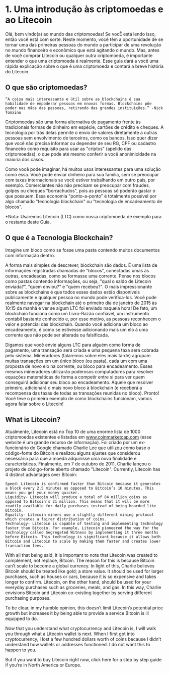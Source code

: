 # 1.  Uma introdução às criptomoedas e ao Litecoin

Olá, bem vindo(a) ao mundo das criptomoedas! Se vocÊ está lendo isso, então você está com sorte. Neste momento, você têm a oportunidade de se tornar uma das primeiras pessoas do mundo a participar de uma revolução no mundo financeiro e econômico que está agitando o mundo. Mas, antes de você comprar Litecoin ou qualquer outra criptomoeda, é importante entender o que uma criptomoeda é realmente. Esse guia dará a você uma rápida explicação sobre o que é uma criptomoeda e contará a breve história do Litecoin.

## O que são criptomoedas?

    “A coisa mais interessante e útil sobre as blockchains é sua habilidade de empoderar pessoas em nnovas formas. Blockchains põe poder nas mãos das pessoas, retirando das grandes instituições.” -Nick Tomaino

Criptomoedas são uma forma alternativa de pagamento frente às tradicionais formas de dinheiro em espécie, cartões de crédito e cheques. A tecnologia por trás delas permite o envio de valores diretamente a outras pessoas sem envolvimento de terceiros, como os bancos. Isso quer dizer que você não precisa informar ou depender de seu RG, CPF ou cadastro financeiro como requisito para usar as "criptos" (apelido das criptomoedas), o que pode até mesmo conferir a você anonimicidade na maioria dos casos.

Como você pode imaginar, há muitos usos interessantes para uma solução como essa. Você pode enviar dinheiro para sua família, sem se preocupar com taxas internacionais se você estiver trabalhando em outro país, por exemplo. Comerciantes não não precisam se preocupar com fraudes, golpes ou cheques "borrachudos", pois as pessoas só poderão gastar o que possuem. Essa economia "ponto-a-ponto" é totalmente possível por algo chamado "tecnologia blockchain" ou "tecnologia de encadeamento de blocos".

*Nota: Usaremos Litecoin (LTC) como nossa criptomoeda de exemplo para o restante deste Guia.

## O que é a Tecnologia Blockchain?

Imagine um bloco como se fosse uma pasta contendo muitos documentos com informação dentro.

A forma mais simples de descrever, blockchain são dados. É uma lista de informações registradas chamadas de "blocos", conectadas umas às outras, encadeadas, como se formasse uma corrente. Pense nos blocos como pastas contendo informações, ou seja, "qual o saldo de Litecoin enviada?", "quem enviou?" e "quem recebeu?". O mais impressionante sobre as blockchains é que todos esses dados estão disponíveis publicamente e qualquer pessoa no mundo pode verifica-los. Você pode realmente navegar na blockchain até o primeiro dia de janeiro de 2015 às 10:15 da manhã e ver se algum LTC foi enviado naquela hora! De fato, um blockchain funciona como um Livro-Razão confiável, um instrumento contábil bastante conhecido e, por esse motivo, as pessoas reconhecem o valor e potencial das blockchain. Quando você adiciona um bloco ao encadeamento, é como se estivesse adicionando mais um elo à uma corrente que não pode ser alterada ou falsificada.

Digamos que você envie alguns LTC para alguém como forma de pagamento, uma transação será criada e uma pequena taxa será cobrada pelo sistema. Mineradores (falaremos sobre eles mais tarde) agrupam muitas transações em um único bloco (ou pasta), cada um com uma proposta de novo elo na corrente, ou bloco para encadeamento. Esses mesmos mineradores utilizarão poderosos computadores para resolver equações matemáticas de forma a competir entre si para ver quem conseguirá adicionar seu bloco ao encadeamento. Aquele que resolver primeiro, adicionará o mais novo bloco à blockchain (e receberá a recompensa das taxas de todas as transações reunidas no bloco). Pronto! Você teve o primeiro exemplo de como blockchains funcionam, vamos agora falar sobre o Litecoin!

## What is Litecoin?

Atualmente, Litecoin está no Top 10 de uma enorme lista de 1000 criptomoedas existentes e listadas em www.coinmarketcap.com (esse website é um grande recurso de informação). Foi criado por um ex-funcionário do Google chamado Charlie Lee que utilizou como base o código-fonte do Bitcoin e realizou alguns ajustes que considerou necessário para que a moeda adquirisse uma nova finalidade e características. Finalmente, em 7 de outubro de 2011, Charlie lançou o projeto de código-fonte aberto chamado "Litecoin".
Currently, Litecoin has 4 distinct advantages over Bitcoin:

    Speed- Litecoin is confirmed faster than Bitcoin because it generates a block every 2.5 minutes as opposed to Bitcoin’s 10 minutes. This means you get your money quicker.
    Liquidity- Litecoin will produce a total of 84 million coins as opposed to Bitcoin’s 21 million. This means that it will be more readily available for daily purchases instead of being hoarded like Bitcoin.
    Equality- Litecoin miners use a slightly different mining protocol which creates a fairer distribution of coins.
    Technology- Litecoin is capable of testing and implementing technology faster than Bitcoin. For example, Litecoin pioneered the way for the technology called Segregated Witness by implementing it three months before Bitcoin. This technology is significant because it allows both Bitcoin and Litecoin to scale by making them faster and creates lower transaction fees.

With all that being said, it is important to note that Litecoin was created to complement, not replace, Bitcoin. The reason for this is because Bitcoin can’t scale to become a global currency. In light of this, Charlie believes Bitcoin should be treated like gold; a store value. It should be used for larger purchases, such as houses or cars, because it is so expensive and takes longer to confirm. Litecoin, on the other hand, should be used for your everyday purchases such as groceries, meals, and gas. In this way, Charlie envisions Bitcoin and Litecoin co-existing together by serving different purchasing purposes.

To be clear, in my humble opinion, this doesn’t limit Litecoin’s potential price growth but increases it by being able to provide a service Bitcoin is ill equipped to do.

Now that you understand what cryptocurrency and Litecoin is, I will walk you through what a Litecoin wallet is next. When I first got into cryptocurrency, I lost a few hundred dollars worth of coins because I didn’t understand how wallets or addresses functioned. I do not want this to happen to you.

But if you want to buy Litecoin right now, click here for a step by step guide if you’re in North America or Europe.
